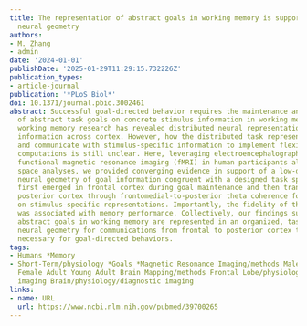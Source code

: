 ```yaml
---
title: The representation of abstract goals in working memory is supported by task-congruent
  neural geometry
authors:
- M. Zhang
- admin
date: '2024-01-01'
publishDate: '2025-01-29T11:29:15.732226Z'
publication_types:
- article-journal
publication: '*PLoS Biol*'
doi: 10.1371/journal.pbio.3002461
abstract: Successful goal-directed behavior requires the maintenance and implementation
  of abstract task goals on concrete stimulus information in working memory. Previous
  working memory research has revealed distributed neural representations of task
  information across cortex. However, how the distributed task representations emerge
  and communicate with stimulus-specific information to implement flexible goal-directed
  computations is still unclear. Here, leveraging electroencephalography (EEG) and
  functional magnetic resonance imaging (fMRI) in human participants along with state
  space analyses, we provided converging evidence in support of a low-dimensional
  neural geometry of goal information congruent with a designed task space, which
  first emerged in frontal cortex during goal maintenance and then transferred to
  posterior cortex through frontomedial-to-posterior theta coherence for implementation
  on stimulus-specific representations. Importantly, the fidelity of the goal geometry
  was associated with memory performance. Collectively, our findings suggest that
  abstract goals in working memory are represented in an organized, task-congruent
  neural geometry for communications from frontal to posterior cortex to enable computations
  necessary for goal-directed behaviors.
tags:
- Humans *Memory
- Short-Term/physiology *Goals *Magnetic Resonance Imaging/methods Male *Electroencephalography
  Female Adult Young Adult Brain Mapping/methods Frontal Lobe/physiology/diagnostic
  imaging Brain/physiology/diagnostic imaging
links:
- name: URL
  url: https://www.ncbi.nlm.nih.gov/pubmed/39700265
---
```

